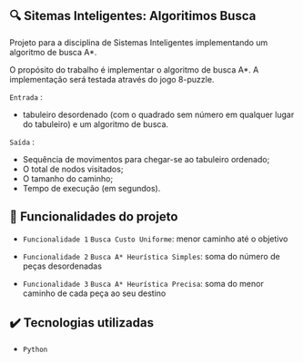 ## 🔍  Sitemas Inteligentes: Algoritimos Busca

<p>
Projeto para a disciplina de Sistemas Inteligentes implementando um algoritmo de busca A*.
</p>
<p>
O propósito do trabalho é implementar o algoritmo de busca A*. A implementação será testada através do jogo 8-puzzle.
</p>

``Entrada`` : 
- tabuleiro desordenado (com o quadrado sem número em qualquer lugar do tabuleiro) e um algoritmo de busca. 

``Saída`` : 
- Sequência de movimentos para chegar-se ao tabuleiro ordenado;
- O total de nodos visitados;
- O tamanho do caminho;
- Tempo de execução (em segundos).


## 🔨 Funcionalidades do projeto

- `Funcionalidade 1` `Busca Custo Uniforme`: menor caminho até o objetivo

- `Funcionalidade 2` `Busca A* Heurística Simples`: soma do número de peças desordenadas

- `Funcionalidade 3` `Busca A* Heurística Precisa`: soma do menor caminho de cada peça ao seu destino


## ✔️ Tecnologias utilizadas

- ``Python``